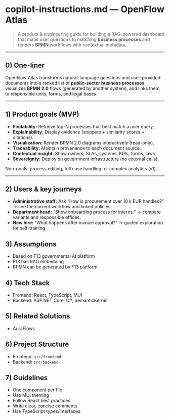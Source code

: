 # copilot-instructions.md — OpenFlow Atlas

> A product & engineering guide for building a RAG-powered dashboard that maps user questions to matching **business processes** and renders **BPMN** workflows with contextual metadata.

---

## 0) One-liner
OpenFlow Atlas transforms natural-language questions and user-provided documents into a ranked list of **public-sector business processes**, visualizes **BPMN 2.0** flows (generated by another system), and links them to responsible units, forms, and legal bases.

---

## 1) Product goals (MVP)
- **Findability:** Retrieve top-N processes that best match a user query.  
- **Explainability:** Display evidence (snippets + similarity scores + citations).  
- **Visualization:** Render BPMN 2.0 diagrams interactively (read-only).  
- **Traceability:** Maintain provenance to each document source.  
- **Contextual insight:** Show owners, SLAs, systems, KPIs, forms, laws.  
- **Sovereignty:** Deploy on government infrastructure (no external calls).  

Non-goals: process editing, full case handling, or complex analytics (v1).

---

## 2) Users & key journeys
- **Administrative staff:** Ask “How is procurement over 10 k EUR handled?” → see the current workflow and linked policies.  
- **Department head:** “Show onboarding process for interns.” → compare variants and responsible offices.  
- **New hire:** “What happens after invoice approval?” → guided exploration for self-training.


## 3) Assumptions
- Based on F13 governmental AI platform
- F13 has RAG embedding
- BPMN can be generated by F13 platform

## 4) Tech Stack
- Frontend: React, TypeScript, MUI
- Backend: ASP.NET Core, C#, SemanticKernel

## 5) Related Solutions
- AuraFlows

## 6) Project Structure

- Frontend: `src/frontend`
- Backend: `src/backend`

## 7) Guidelines
- One component per file
- Use MUI theming
- Follow React best practices
- Write clear, concise comments
- Use TypeScript types/interfaces